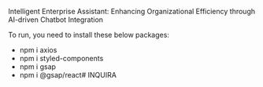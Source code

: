 Intelligent Enterprise Assistant: Enhancing Organizational Efficiency through AI-driven Chatbot Integration


To run, you need to install these below packages:
- npm i axios
- npm i styled-components
- npm i gsap
- npm i @gsap/react#   I N Q U I R A 
 
 
